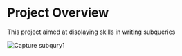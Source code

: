 
# Project Overview
This project aimed at displaying skills in writing subqueries


![Capture subqury1](https://github.com/Mona-Bhagat/SQL-subquery/assets/148805047/44f2dc9f-c75d-489c-911c-fbc9f999af0c)


           
